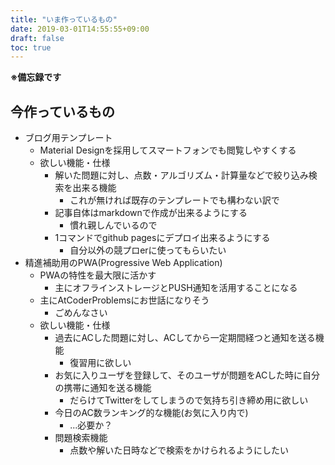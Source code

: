 ```yaml
---
title: "いま作っているもの"
date: 2019-03-01T14:55:55+09:00
draft: false
toc: true
---
```


**※備忘録です**

## 今作っているもの

- ブログ用テンプレート
  - Material Designを採用してスマートフォンでも閲覧しやすくする
  - 欲しい機能・仕様
      - 解いた問題に対し、点数・アルゴリズム・計算量などで絞り込み検索を出来る機能
          - これが無ければ既存のテンプレートでも構わない訳で
      - 記事自体はmarkdownで作成が出来るようにする
          - 慣れ親しんでいるので
      - 1コマンドでgithub pagesにデプロイ出来るようにする
          - 自分以外の競プロerに使ってもらいたい
- 精進補助用のPWA(Progressive Web Application)
  - PWAの特性を最大限に活かす
      - 主にオフラインストレージとPUSH通知を活用することになる
  - 主にAtCoderProblemsにお世話になりそう
      - ごめんなさい
  - 欲しい機能・仕様
      - 過去にACした問題に対し、ACしてから一定期間経つと通知を送る機能
          - 復習用に欲しい
      - お気に入りユーザを登録して、そのユーザが問題をACした時に自分の携帯に通知を送る機能
          - だらけてTwitterをしてしまうので気持ち引き締め用に欲しい
      - 今日のAC数ランキング的な機能(お気に入り内で)
          - ...必要か？
      - 問題検索機能
          - 点数や解いた日時などで検索をかけられるようにしたい